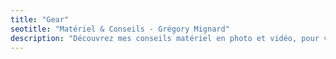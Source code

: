 ```yaml
---
title: "Gear"
seotitle: "Matériel & Conseils - Grégory Mignard"
description: "Découvrez mes conseils matériel en photo et vidéo, pour vous aider à progresser en découvrant des nouvelles techniques et de nombreux accessoires."
---
```

